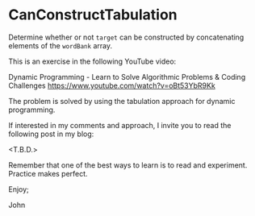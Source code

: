 # CanConstructTabulation
Determine whether or not `target` can be constructed by concatenating elements of the `wordBank` array.

This is an exercise in the following YouTube video:

Dynamic Programming - Learn to Solve Algorithmic Problems & Coding Challenges
https://www.youtube.com/watch?v=oBt53YbR9Kk

The problem is solved by using the tabulation approach for dynamic programming.

If interested in my comments and approach, I invite you to read the following 
post in my blog:

<T.B.D.>

Remember that one of the best ways to learn is to read and experiment.
Practice makes perfect.

Enjoy;

John
